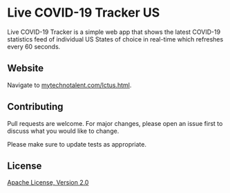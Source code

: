 # Live COVID-19 Tracker US

Live COVID-19 Tracker is a simple web app that shows the latest COVID-19 statistics feed of individual US States of choice in real-time which refreshes every 60 seconds.

## Website

Navigate to [mytechnotalent.com/lctus.html](http://mytechnotalent.com/lctus.html).

## Contributing

Pull requests are welcome. For major changes, please open an issue first to discuss what you would like to change.

Please make sure to update tests as appropriate.

## License

[Apache License, Version 2.0](https://www.apache.org/licenses/LICENSE-2.0)
